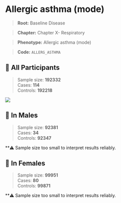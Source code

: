 # Allergic asthma (mode)

> **Root:** Baseline Disease  

> **Chapter:** Chapter X- Respiratory  

> **Phenotype:** Allergic asthma (mode)  

> **Code:** `ALLERG_ASTHMA`

## 🧪 All Participants  
> Sample size: **192332**  
> Cases: **114**  
> Controls: **192218**
<img src="/Disease/Figures/ALL/Baseline/ALLERG_ASTHMA.png"/>
<CsvTable src="/public/Disease/Data/ALL/Baseline/LG_ALLERG_ASTHMA.csv" label="🔍 View full results" />

## 👨 In Males  
> Sample size: **92381**  
> Cases: **34**  
> Controls: **92347**

**⚠️ Sample size too small to interpret results reliably.

## 👩 In Females  
> Sample size: **99951**  
> Cases: **80**  
> Controls: **99871**

**⚠️ Sample size too small to interpret results reliably.
